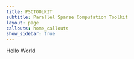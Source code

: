 ```yaml
---
title: PSCTOOLKIT
subtitle: Parallel Sparse Computation Toolkit
layout: page
callouts: home_callouts
show_sidebar: true
---
```

Hello World
